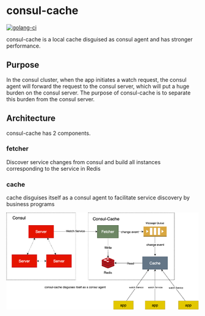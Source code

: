 # consul-cache
[![golang-ci](https://github.com/vearne/consul-cache/actions/workflows/golang-ci.yml/badge.svg)](https://github.com/vearne/consul-cache/actions/workflows/golang-ci.yml)

consul-cache is a local cache disguised as consul agent and has stronger performance.

## Purpose
In the consul cluster, when the app initiates a watch request, 
the consul agent will forward the request to the consul server, 
which will put a huge burden on the consul server. 
The purpose of consul-cache is to separate this burden from the consul server.

## Architecture
consul-cache has 2 components.
### fetcher
Discover service changes from consul and build all instances corresponding to the service in Redis
### cache
cache disguises itself as a consul agent to facilitate service discovery by business programs


![Architecture](./img/arch.png) 
